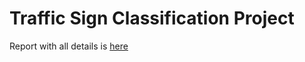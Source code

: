 # Traffic Sign Classification Project
Report with all details is [here](/TrafficSignClassification.pdf)
